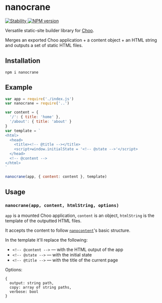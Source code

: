 # nanocrane
<a href="https://nodejs.org/api/documentation.html#documentation_stability_index">
  <img src="https://img.shields.io/badge/stability-experimental-orange.svg?style=flat-square" alt="Stability"/>
</a>
<a href="https://www.npmjs.com/package/nanocrane">
  <img src="https://img.shields.io/npm/v/nanocrane.svg?style=flat-square" alt="NPM version"/>
</a>

Versatile static-site builder library for [Choo](https://github.com/choojs/choo).

Merges an exported Choo application + a content object + an HTML string and outputs a set of static HTML files.

## Installation
```
npm i nanocrane
```

## Example

```javascript
var app = require('./index.js')
var nanocrane = require('..')

var content = {
  '/': { title: 'home' },
  '/about': { title: 'about' }
}
var template = `
<html>
  <head>
    <title><!-- @title --></title>
    <script>window.initialState = '<!-- @state -->'</script>
  </head>
  <!-- @content -->
</html>
`

nanocrane(app, { content: content }, template)
```

## Usage

### `nanocrane(app, content, htmlString, options)`

`app` is a mounted Choo application, `content` is an object, `htmlString` is the template of the outputted HTML files.

It accepts the content to follow [`nanocontent`](https://github.com/jondashkyle/nanocontent)'s basic structure.

In the template it'll replace the following:

- `<!-- @content -->` ― with the HTML output of the app
- `<!-- @state -->` ― with the initial state
- `<!-- @title -->` ― with the title of the current page

Options:
```
{
  output: string path,
  copy: array of string paths,
  verbose: bool
}
```
